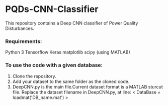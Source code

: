 # PQDs-CNN-Classifier
This repository contains a Deep CNN classifier of Power Quality Disturbances.

### Requirements:
Python 3
Tensorflow
Keras
matplotlib
scipy (using MATLAB)

### To use the code with a given database:
1) Clone the repository.
2) Add your dataset to the same folder as the cloned code. 
3) DeepCNN.py is the main file.Current dataset format is a MATLAB sturcut file. Replace the dataset filename in DeepCNN.py, at line: < DataBase = loadmat('DB_name.mat') >
